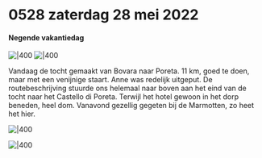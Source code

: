 # 0528 zaterdag 28 mei 2022
#### Negende vakantiedag

![|400](https://api.transno.com/v3/document_image/1653768148160f580.jpg)
![|400](https://api.transno.com/v3/document_image/16537681644266f41.jpg)

Vandaag de tocht gemaakt van Bovara naar Poreta. 11 km, goed te doen, maar met een venijnige staart. Anne was redelijk uitgeput. De routebeschrijving stuurde ons helemaal naar boven aan het eind van de tocht naar het Castello di Poreta. Terwijl het hotel gewoon in het dorp beneden, heel dom. Vanavond gezellig gegeten bij de Marmotten, zo heet het hier.

![|400](https://api.transno.com/v3/document_image/16537681062417466.jpg)
    
![|400](https://api.transno.com/v3/document_image/1653768122965b6b8.jpg) 